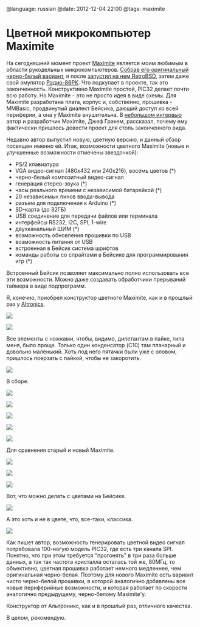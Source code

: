 @language: russian
@date: 2012-12-04 22:00
@tags: maximite

Цветной микрокомпьютер Maximite
===============================

На сегодняшний момент проект [Maximite][] является моим любимым в области
рукодельных микрокомпьютеров. 
[Собрав его оригинальный черно-белый вариант][Maximite: Ностальгия по временам Радио-86РК],
я после [запустил на нем RetroBSD][RetroBSD на Maximite], затем даже свой
эмулятор [Радио-86РК][Радио-86РК на железе Maximite]. Что подкупает в
проекте, так это законченность. Конструктивно Maximite простой, PIC32 делает 
почти всю работу. Но Maximite - это не просто идея в виде схемы. Для Maximite
разработана плата, корпус и, собственно, прошивка - MMBasic,
продвинутый диалект Бейсика, дающий доступ ко всей периферии, а она
у Maximite внушительна. В [небольшом интервью][Интервью с Джефом Грэхемом]
автор и разработчик Maximite, Джеф Грэхем, рассказал, почему ему
фактически пришлось довести проект для столь законченного вида.

Недавно автор выпустил новую, цветную версию, и данный обзор посвящен
именно ей. Итак, возможности цветного Maximite (новые и улучшенные 
возможности отмечены звездочкой):

* PS/2 клавиатура
* VGA видео-сигнал (480x432 или 240x216), восемь цветов (*)
* черно-белый композитный видео-сигнал
* генерация стерео-звука (*)
* часы реального времени с независимой батарейкой (*)
* 20 независимых пинов ввода-вывода
* разъем для подключения к Arduino (*)
* SD-карта (до 32ГБ)
* USB соединение для передачи файлов или терминала
* интерфейсы RS232, I2C, SPI, 1-wire
* двухканальный ШИМ (*)
* возможность обновления прошивки по USB
* возможность питания от USB
* встроенная в Бейсик система шрифтов
* команды работы со спрайтами в Бейсике для программирования игр (*)

Встроенный Бейсик позволяет максимально полно использовать все эти 
возможности. Можно даже создавать обработчики прерываний таймера в виде 
подпрограмм.

[Maximite]: http://geoffg.net/maximite.html
[Maximite: Ностальгия по временам Радио-86РК]: /blog/russian/2012/01/19/maximite-kit/
[RetroBSD на Maximite]: /blog/russian/2012/05/11/retrobsd-on-maximite/
[Радио-86РК на железе Maximite]: /blog/russian/2012/08/23/radio86-on-maximite/
[Интервью с Джефом Грэхемом]: /blog/russian/2012/08/07/interview-with-geoff-graham/

Я, конечно, приобрел конструктор цветного Maximite, как и в прошлый раз у
[Altronics][Maximite Colour Computer Kit].

[Maximite Colour Computer Kit]: http://www.altronics.com.au/index.asp?area=item&id=K9555

![](IMG_1221.JPG)

![](IMG_1223.JPG)

Все элементы с ножками, чтобы, видимо, дилетантам в пайке, типа меня,
было проще. Только один конденсатор (C10) там планарный и довольно маленький.
Хоть под него пятачки были уже с оловом, пришлось поерзать с пайкой, чтобы
не закоротить.

![](IMG_1224.JPG)

В сборе.

![](IMG_1266.JPG)

![](IMG_1268.JPG)

![](IMG_1269.JPG)

![](IMG_1275.JPG)

![](IMG_1276.JPG)

Для сравнения старый и новый Maximite.

![](IMG_1270.JPG)

![](IMG_1277.JPG)

![](IMG_1278.JPG)

Вот, что можно делать с цветами на Бейсике.

![](IMG_1289.JPG)

А это хоть и не в цвете, что, все-таки, классика.

![](IMG_1287.JPG)

Как пишет автор, возможность генерировать цветной видео сигнал потребовала
100-ногую модель PIC32, где есть три канала SPI. Понятно, что при этом
требуется "прогонять" в три раза больше данных, а так так частота кристалла
осталась той же, 80МГц, то объективно, цветная прошивка работает немного
медленнее, чем оригинальная черно-белая. Поэтому для нового Maximite есть
вариант чисто черно-белой прошивки, в которой аналогично добавлены все новые
периферийные возможности, и которая работает по скорости аналогично
предыдущему, черно-белому Maximite'у.

Конструктор от Альтроникс, как и в прошлый раз, отличного качества.

В целом, рекомендую.
